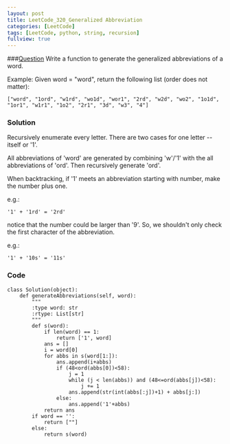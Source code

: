 ```yaml
---
layout: post
title: LeetCode_320_Generalized Abbreviation
categories: [LeetCode]
tags: [LeetCode, python, string, recursion]
fullview: true
---
```

###[Question](https://leetcode.com/problems/generalized-abbreviation/)
Write a function to generate the generalized abbreviations of a word.

Example:
Given word = "word", return the following list (order does not matter):

	["word", "1ord", "w1rd", "wo1d", "wor1", "2rd", "w2d", "wo2", "1o1d", "1or1", "w1r1", "1o2", "2r1", "3d", "w3", "4"]

### Solution
Recursively enumerate every letter. There are two cases for one letter -- itself or '1'. 

All abbreviations of 'word' are generated by combining 'w'/'1' with the all abbreviations of 'ord'. Then recursively generate 'ord'.

When backtracking, if '1' meets an abbreviation starting with number, make the number plus one.

e.g.:

	'1' + '1rd' = '2rd'

           
notice that the number could be larger than '9'. So, we shouldn't only check the first character of the abbreviation. 

e.g.:

	'1' + '10s' = '11s'           
           
### Code
	class Solution(object):
        def generateAbbreviations(self, word):
            """
            :type word: str
            :rtype: List[str]
            """
            def s(word):
                if len(word) == 1:
                    return ['1', word]
                ans = []
                i = word[0]
                for abbs in s(word[1:]):
                    ans.append(i+abbs)
                    if (48<ord(abbs[0])<58):
                        j = 1
                        while (j < len(abbs)) and (48<=ord(abbs[j])<58):
                            j += 1
                        ans.append(str(int(abbs[:j])+1) + abbs[j:])
                    else:
                        ans.append('1'+abbs)
                return ans
            if word == '':
                return [""]
            else:
                return s(word)  
 